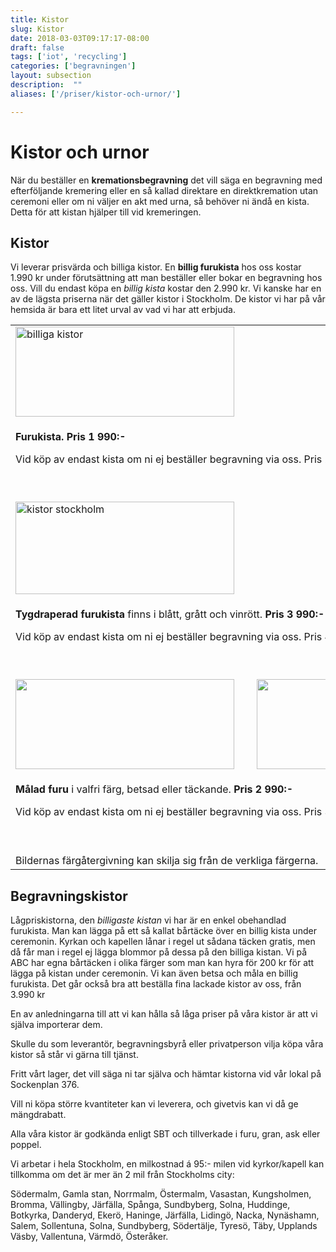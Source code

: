 ```yaml
---
title: Kistor
slug: Kistor
date: 2018-03-03T09:17:17-08:00
draft: false
tags: ['iot', 'recycling']
categories: ['begravningen']
layout: subsection
description:  ""
aliases: ['/priser/kistor-och-urnor/']

---
```


# Kistor och urnor
När du beställer en **kremationsbegravning** det vill säga en begravning med efterföljande kremering eller en så kallad direktare en direktkremation utan ceremoni eller om ni väljer en akt med urna, så behöver ni ändå en kista. Detta för att kistan hjälper till vid kremeringen.


## Kistor
Vi leverar prisvärda och billiga kistor. En **billig furukista** hos oss kostar 1.990 kr under förutsättning att man beställer eller bokar en begravning hos oss. Vill du endast köpa en *billig kista* kostar den 2.990 kr. Vi kanske har en av de lägsta priserna när det gäller kistor i Stockholm. De kistor vi har på vår hemsida är bara ett litet urval av vad vi har att erbjuda.

<table class="table">
<tbody>
<tr>
<td><img style="float: left;" src="images/bilder/billigakistor.png" alt="billiga kistor" width="350" height="144" border="0" /></td>

<td> </td>
</tr>
<tr>
<td colspan="3">
<p><strong>Furukista. Pris 1 990:-</strong></p>
<p>Vid köp av endast kista om ni ej beställer begravning via oss. Pris 2 990:-</p>
<p><strong> </strong></p>
</td>
</tr>
<tr>
<td><img style="float: left;" src="images/bilder/kistorstockholm.png" alt="kistor stockholm" width="350" height="148" border="0" /></td>
<td> </td>
<td> </td>
</tr>
<tr>
<td colspan="3">
<p><strong>Tygdraperad furukista</strong> finns i blått, grått och vinrött. <strong>Pris 3 990:-</strong></p>
<p>Vid köp av endast kista om ni ej beställer begravning via oss. Pris 4 990:-</p>
<p> </p>
</td>
</tr>
<tr>
<td><img style="float: left;" src="images/bilder/rootsi_krematsioonikirst_malad.png" alt="" width="350" height="144" border="0" /></td>
<td> </td>
<td><img style="float: left;" src="images/bilder/rootsi_krematsioonikirst_bla.png" alt="" width="350" height="144" border="0" /></td>
</tr>
<tr>
<td colspan="3">
<p><strong>Målad furu</strong> i valfri färg, betsad eller täckande. <strong>Pris 2 990:-</strong></p>
<p>Vid köp av endast kista om ni ej beställer begravning via oss. Pris 3 990:-</p>
<p> </p>
</td>
</tr>

<tr>
<td colspan="3">Bildernas färgåtergivning kan skilja sig från de verkliga färgerna. </td>
</tr>
</tbody>
</table>

## Begravningskistor

Lågpriskistorna, den *billigaste kistan* vi har är en enkel obehandlad furukista. Man kan lägga på ett så kallat bårtäcke över en billig kista under ceremonin. Kyrkan och kapellen lånar i regel ut sådana täcken gratis, men då får man i regel ej lägga blommor på dessa på den billiga kistan. Vi på ABC har egna bårtäcken i olika färger som man kan hyra för 200 kr för att lägga på kistan under ceremonin. Vi kan även betsa och måla en billig furukista. Det går också bra att beställa fina lackade kistor av oss, från 3.990 kr


En av anledningarna till att vi kan hålla så låga priser på våra kistor är att vi själva importerar dem.

Skulle du som leverantör, begravningsbyrå eller privatperson vilja köpa våra kistor så står vi gärna till tjänst.

Fritt vårt lager, det vill säga ni tar själva och hämtar kistorna vid vår lokal på Sockenplan 376.

Vill ni köpa större kvantiteter kan vi leverera, och givetvis kan vi då ge mängdrabatt.

Alla våra kistor är godkända enligt SBT och tillverkade i furu, gran, ask eller poppel.



Vi arbetar i hela Stockholm, en milkostnad á 95:- milen vid kyrkor/kapell kan tillkomma om det är mer än 2 mil från Stockholms city:

Södermalm, Gamla stan, Norrmalm, Östermalm, Vasastan, Kungsholmen, Bromma, Vällingby, Järfälla, Spånga, Sundbyberg, Solna, Huddinge, Botkyrka, Danderyd, Ekerö, Haninge, Järfälla, Lidingö, Nacka, Nynäshamn, Salem, Sollentuna, Solna, Sundbyberg, Södertälje, Tyresö, Täby, Upplands Väsby, Vallentuna, Värmdö, Österåker.
